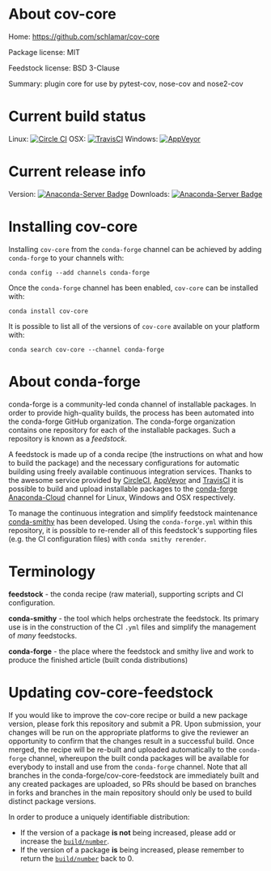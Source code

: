 About cov-core
==============

Home: https://github.com/schlamar/cov-core

Package license: MIT

Feedstock license: BSD 3-Clause

Summary: plugin core for use by pytest-cov, nose-cov and nose2-cov



Current build status
====================

Linux: [![Circle CI](https://circleci.com/gh/conda-forge/cov-core-feedstock.svg?style=shield)](https://circleci.com/gh/conda-forge/cov-core-feedstock)
OSX: [![TravisCI](https://travis-ci.org/conda-forge/cov-core-feedstock.svg?branch=master)](https://travis-ci.org/conda-forge/cov-core-feedstock)
Windows: [![AppVeyor](https://ci.appveyor.com/api/projects/status/github/conda-forge/cov-core-feedstock?svg=True)](https://ci.appveyor.com/project/conda-forge/cov-core-feedstock/branch/master)

Current release info
====================
Version: [![Anaconda-Server Badge](https://anaconda.org/conda-forge/cov-core/badges/version.svg)](https://anaconda.org/conda-forge/cov-core)
Downloads: [![Anaconda-Server Badge](https://anaconda.org/conda-forge/cov-core/badges/downloads.svg)](https://anaconda.org/conda-forge/cov-core)

Installing cov-core
===================

Installing `cov-core` from the `conda-forge` channel can be achieved by adding `conda-forge` to your channels with:

```
conda config --add channels conda-forge
```

Once the `conda-forge` channel has been enabled, `cov-core` can be installed with:

```
conda install cov-core
```

It is possible to list all of the versions of `cov-core` available on your platform with:

```
conda search cov-core --channel conda-forge
```


About conda-forge
=================

conda-forge is a community-led conda channel of installable packages.
In order to provide high-quality builds, the process has been automated into the
conda-forge GitHub organization. The conda-forge organization contains one repository
for each of the installable packages. Such a repository is known as a *feedstock*.

A feedstock is made up of a conda recipe (the instructions on what and how to build
the package) and the necessary configurations for automatic building using freely
available continuous integration services. Thanks to the awesome service provided by
[CircleCI](https://circleci.com/), [AppVeyor](http://www.appveyor.com/)
and [TravisCI](https://travis-ci.org/) it is possible to build and upload installable
packages to the [conda-forge](https://anaconda.org/conda-forge)
[Anaconda-Cloud](http://docs.anaconda.org/) channel for Linux, Windows and OSX respectively.

To manage the continuous integration and simplify feedstock maintenance
[conda-smithy](http://github.com/conda-forge/conda-smithy) has been developed.
Using the ``conda-forge.yml`` within this repository, it is possible to re-render all of
this feedstock's supporting files (e.g. the CI configuration files) with ``conda smithy rerender``.


Terminology
===========

**feedstock** - the conda recipe (raw material), supporting scripts and CI configuration.

**conda-smithy** - the tool which helps orchestrate the feedstock.
                   Its primary use is in the construction of the CI ``.yml`` files
                   and simplify the management of *many* feedstocks.

**conda-forge** - the place where the feedstock and smithy live and work to
                  produce the finished article (built conda distributions)


Updating cov-core-feedstock
===========================

If you would like to improve the cov-core recipe or build a new
package version, please fork this repository and submit a PR. Upon submission,
your changes will be run on the appropriate platforms to give the reviewer an
opportunity to confirm that the changes result in a successful build. Once
merged, the recipe will be re-built and uploaded automatically to the
`conda-forge` channel, whereupon the built conda packages will be available for
everybody to install and use from the `conda-forge` channel.
Note that all branches in the conda-forge/cov-core-feedstock are
immediately built and any created packages are uploaded, so PRs should be based
on branches in forks and branches in the main repository should only be used to
build distinct package versions.

In order to produce a uniquely identifiable distribution:
 * If the version of a package **is not** being increased, please add or increase
   the [``build/number``](http://conda.pydata.org/docs/building/meta-yaml.html#build-number-and-string).
 * If the version of a package **is** being increased, please remember to return
   the [``build/number``](http://conda.pydata.org/docs/building/meta-yaml.html#build-number-and-string)
   back to 0.
